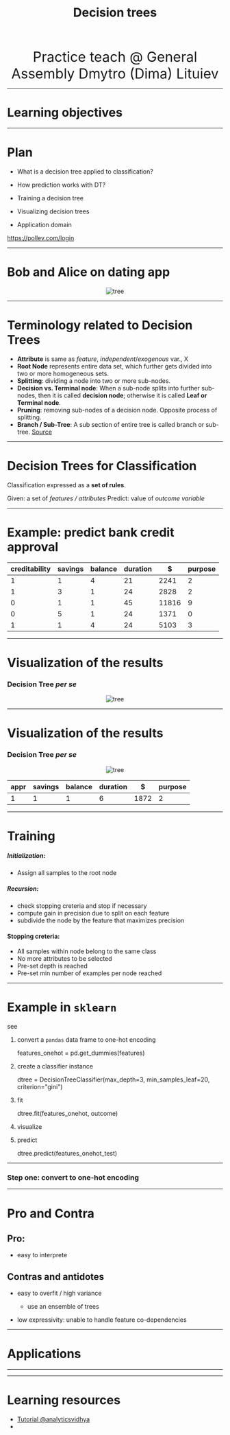 
<h1>
<p align="center" fontsize=26>
Decision trees
</p>
</h1>


<p align="center" fontsize=26>
<font size="6">
<br>
Practice teach @ General Assembly
Dmytro (Dima) Lituiev
</font>
</p>

---

# Learning objectives

---

# Plan

+ What is a decision tree applied to classification?
+ How prediction works with DT? 

+ Training a decision tree
+ Visualizing decision trees
+ Application domain


https://pollev.com/login

---

# Bob and Alice on dating app


<p align="center">
  <img src="img/dating_tree.png" alt="tree">
</p>


---

# Terminology related to Decision Trees

+ **Attribute** is same as _feature_, _independent_/_exogenous_ var., X 
+ **Root Node** represents entire data set, which further gets divided into two or more homogeneous sets.
+ **Splitting**: dividing a node into two or more sub-nodes.
+ **Decision vs. Terminal node**: When a sub-node splits into further sub-nodes, then it is called **decision node**; otherwise it is called **Leaf or Terminal node**.
+ **Pruning**: removing sub-nodes of a decision node. Opposite process of splitting.
+ **Branch / Sub-Tree**: A sub section of entire tree is called branch or sub-tree.
[Source](https://www.analyticsvidhya.com/blog/2016/04/complete-tutorial-tree-based-modeling-scratch-in-python/)

---
# Decision Trees for Classification

Classification expressed as a **set of rules**.

Given: a set of _features / attributes_
Predict: value of _outcome variable_

---
# Example: predict bank credit approval


creditability|savings|balance|duration|$|purpose
-|-|-|--|----|-
1|1|4|21|2241|2
1|3|1|24|2828|2
0|1|1|45|11816|9
0|5|1|24|1371|0
1|1|4|24|5103|3

---

# Visualization of the results 

### Decision Tree _per se_
<p align="center">
  <img src="img/bank-tree.png" alt="tree">
</p>

---
# Visualization of the results 

### Decision Tree _per se_
<p align="center">
  <img src="img/bank-tree.png" alt="tree">
</p>

|appr|savings|balance|duration|$|purpose|
|--|--|--|--|--|--|
|1|1|1|6|1872|2|


---

# Training

##### Initialization:
+ Assign all samples to the root node

##### Recursion:
+ check stopping creteria and stop if necessary
+ compute gain in precision due to split on each feature
+ subdivide the node by the feature that maximizes precision

#### Stopping creteria:
+ All samples within node belong to the same class
+ No more attributes to be selected
+ Pre-set depth is reached 
+ Pre-set min number of examples per node reached

---

# Example in `sklearn`
see 

1. convert a `pandas` data frame to one-hot encoding


	features_onehot = pd.get_dummies(features)
    
2. create a classifier instance


	dtree = DecisionTreeClassifier(max_depth=3, 
    min_samples_leaf=20, criterion="gini")

3. fit


	dtree.fit(features_onehot, outcome)

4. visualize
5. predict


	dtree.predict(features_onehot_test)
    
---

### Step one: convert to one-hot encoding

---

# Pro and Contra

## Pro:

+ easy to interprete


## Contras and antidotes

+ easy to overfit / high variance
  - use an ensemble of trees

+ low expressivity: unable to handle feature co-dependencies

---

# Applications

---

---


# Learning resources

+ [Tutorial @analyticsvidhya](https://www.analyticsvidhya.com/blog/2016/04/complete-tutorial-tree-based-modeling-scratch-in-python/)
+ 